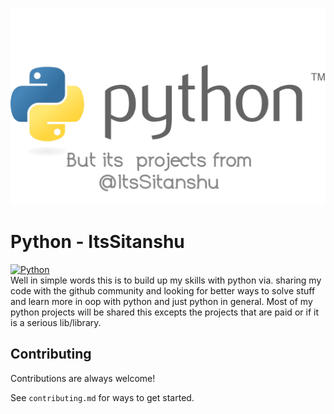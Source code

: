 ![Logo but its more of a joke](https://raw.githubusercontent.com/ItsSitanshu/python/master/.github/trademark.png)
# Python - ItsSitanshu
[![Python](https://img.shields.io/badge/language-python-blue?style=for-the-badge&logo=https://upload.wikimedia.org/wikipedia/commons/thumb/c/c3/Python-logo-notext.svg/1200px-Python-logo-notext.svg.png)](https://python.org/)  
Well in simple words this is to build up my skills with python via. sharing my code with the github community and looking for better ways to solve stuff and learn more in oop with python and just python in general. Most of my python projects will be shared this excepts the projects that are paid or if it is a serious lib/library.

## Contributing

Contributions are always welcome!

See `contributing.md` for ways to get started.
